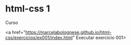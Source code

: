 # html-css 1
 Curso

 <a href="https://marcelabolognese.github.io/html-css/exercicios/ex001/index.html" Executar exercício 001>
